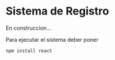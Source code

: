 <h1>Sistema de Registro</h1>

En construccion...

Para ejecutar el sistema deber poner

```npm install react```
